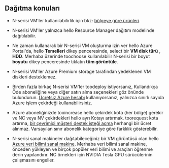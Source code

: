 ## <a name="deployment-considerations"></a>Dağıtma konuları

* N-serisi VM'ler kullanılabilirlik için bkz: [bölgeye göre ürünleri](https://azure.microsoft.com/en-us/regions/services/).

* N-serisi VM'ler yalnızca hello Resource Manager dağıtım modelinde dağıtılabilir.

* Ne zaman kullanarak bir N-serisi VM oluşturma izin ver hello Azure Portal'da, hello **Temelleri** dikey penceresinde, select bir **VM disk türü** , **HDD**. Merhaba üzerinde toochoose kullanılabilir N-serisi bir boyut **boyutu** dikey penceresinde tıklatın **tüm görüntüle**.

* N-serisi VM'ler Azure Premium storage tarafından yedeklenen VM diskleri desteklemez.

* Birden fazla birkaç N-serisi VM'ler toodeploy istiyorsanız, Kullandıkça Öde aboneliğine veya diğer satın alma seçenekleri göz önünde bulundurun. [Ücretsiz Azure hesabı](https://azure.microsoft.com/free/) kullanıyorsanız, yalnızca sınırlı sayıda Azure işlem çekirdeği kullanabilirsiniz.

* Azure aboneliğinizde tooincrease hello çekirdek kota (her bölge) gerekir ve NC veya NV çekirdekleri hello ayrı Kotayı artırmak. toorequest kota artırma, [bir çevrimiçi müşteri destek isteği açma](../articles/azure-supportability/how-to-create-azure-support-request.md) herhangi bir ücret alınmaz. Varsayılan sınır abonelik kategoriye göre farklılık gösterebilir.

* N-serisi sanal makineler dağıtabileceğiniz bir VM görüntüsü olan hello [Azure veri bilimi sanal makine](../articles/machine-learning/machine-learning-data-science-virtual-machine-overview.md). Merhaba veri bilimi sanal makine, önceden yükleyen ve birçok popüler veri bilimi ve araçları öğrenme derin yapılandırır. NC örnekleri için NVIDIA Tesla GPU sürücülerinin çalışmasını engeller.





